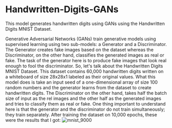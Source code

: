 # Handwritten-Digits-GANs
This model generates handwritten digits using GANs using the Handwritten Digits MNIST Dataset.

Generative Adversarial Networks (GANs) train generative models using supervised learning using two sub-models: a Generator and a Discriminator. The Generator creates fake images based on the dataset whereas the Discriminator, on the other hand, classifies the generated images as real or fake. The task of the generator here is to produce fake images that look real enough to fool the discriminator. 
So, let's talk about the Handwritten Digits  MNIST Dataset. This dataset contains 60,000 handwritten digits written on a whiteboard of size 28x28x1 labeled as their original values. What this model does is take an input seed of a one-dimensional array of size 100 random numbers and the generator learns from the dataset to create handwritten digits. The Discriminator on the other hand, takes half the batch size of input as the rel images and the other half as the generated images and tries to classify them as real or fake.
One thing important to understand here is that the generator and the discriminator do not train simultaneously; they train separately. 
After training the dataset on 10,000 epochs, these were the results that I got:
![mnist_9000](https://github.com/roseredfingers/Handwritten-Digits-GANs/assets/88833560/e39f829f-6326-42da-bbd8-f2157c85e696)


